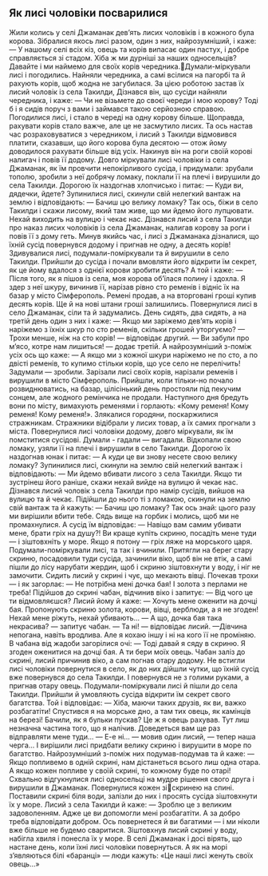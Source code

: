 ## Як лисі чоловіки посварилися
Жили колись у селі Джаманак дев’ять лисих чоловіків і в кожного була корова. Зібралися якось лисі разом, один з них, найрозумніший, і каже:
— У нашому селі всіх кіз, овець та корів випасає один пастух, і добре справляється зі стадом. Хіба ж ми дурніші за наших односельців? Давайте і ми наймемо для своїх корів чередника.Думали-міркували лисі і погодились. Найняли чередника, а самі всілися на пагорбі та й рахують корів, щоб жодна не загубилася. За цією роботою застав їх лисий чоловік із села Такилди, Дізнався він, що сусіди найняли чередника, і каже:
— Чи не візьмете до своєї череди і мою корову? Тоді б і я сидів поруч з вами і займався такою серйозною справою.
Погодилися лисі, і стало в череді на одну корову більше. Щоправда, рахувати корів стало важче, але це не засмутило лисих. Та ось настав час розраховуватися з чередником, і лисий з Такилди відмовився платити, сказавши, що його корова була десятою — отож йому доводилося рахувати більше від усіх. Накинув він на роги своїй корові налигач і повів її додому.
Довго міркували лисі чоловіки із села Джаманак, як їм провчити непокірливого сусіда, і придумали: зрубали тополю, зробили з неї добрячу ломаку, поклали її на плечі і вирушили до села Такилди. Дорогою їх наздогнав хлопчисько і питає:
— Куди ви, дядечки, йдете?
Зупинилися лисі, скинули свій нелегкий вантаж на землю і відповідають:
— Бачиш цю велику ломаку? Так ось, біжи в село Такилди і скажи лисому, який там живе, що ми йдемо його лупцювати. Нехай виходить на вулицю і чекає нас.
Дізнався лисий з села Такилди про наказ лисих чоловіків із села Джаманак, налигав корову за роги і повів її з дому геть.
Минув якийсь час, і лисі з Джаманака дізналися, що їхній сусід повернувся додому і пригнав не одну, а десять корів! Здивувалися лисі, подумали-поміркували та й вирушили в село Такилди.
Прийшли до сусіда і почали вмовляти його відкрити їм секрет, як це йому вдалося з однієї корови зробити десять? А той і каже:
— Після того, як я пішов із села, моя корова об’їлася полину і здохла. Я здер з неї шкуру, вичинив її, нарізав рівно сто ременів і відніс їх на базар у місто Сімферополь. Ремені продав, а на вторговані гроші купив десять корів. Ще й на нові штани гроші залишились.
Повернулися лисі в село Джаманак, сіли та й задумались. День сидять, два сидять, а на третій день один з них і каже:
— Якщо ми заріжемо дев’ять корів і наріжемо з їхніх шкур по сто ременів, скільки грошей уторгуємо?
— Трохи менше, ніж на сто корів! — відповідає другий.
— Ви забули про м’ясо, котре нам лишиться! — додає третій.
А найрозумніший з-поміж усіх ось що каже:
— А якщо ми з кожної шкури наріжемо не по сто, а по двісті ременів, то купимо стільки корів, що усе село не перелічить!
Задумали — зробили. Зарізали лисі своїх корів, нарізали ременів і вирушили в місто Сімферополь. Прийшли, коли тільки-но почало розвиднюватись, на базар, цілісінький день простояли під пекучим сонцем, але жодного ремінчика не продали. Наступного дня бредуть вони по місту, вимахують ременями і горлають: «Кому ременя! Кому ременя! Кому ременя!».
Злякалися городяни, поскаржилися стражникам. Стражники відібрали у лисих товар, а їх самих прогнали з міста. Повернулися лисі чоловіки додому, довго міркували, як їм помститися сусідові. Думали - гадали — вигадали. Відкопали свою ломаку, узяли її на плечі і вирушили в село Такилди. Дорогою їх наздогнав юнак і питає:
— А куди це ви знову несете свою велику ломаку?
Зупинилися лисі, скинули на землю свій нелегкий вантаж і відповідають:
— Ми йдемо вбивати лисого з села Такилди. Якщо ти зустрінеш його раніше, скажи нехай вийде на вулицю й чекає нас.
Дізнався лисий чоловік з села Такилди про намір сусідів, вийшов на вулицю та й чекає. Підійшли до нього ті з ломакою, скинули на землю свій вантаж та й кажуть:
— Бачиш цю ломаку? Так ось знай: цього разу ми вирішили вбити тебе. Сядь вище на горбик і молись, щоб ми не промахнулися.
А сусід їм відповідає:
— Навіщо вам самим убивати мене, брати гріх на душу?! Ви краще купіть скриню, посадіть мене туди — і зіштовхніть у море. Якщо я потону — гріх ляже на морського царя.
Подумали-поміркували лисі, та так і вчинили. Притягли на берег стару скриню, посадовили туди сусіда, зачинили віко, щоб він не втік, а самі пішли до лісу нарубати жердин, щоб і скриню зіштовхнути у воду, і ніг не замочити.
Сидить лисий у скрині і чує, що мекають вівці. Почекав трохи — і як загорлає:
— Не потрібна мені дочка бая! І золота з перлами не треба!
Підійшов до скрині чабан, відчинив віко і запитує:
— Від чого це ти відмовляєшся?
Лисий йому й каже:
— Хочуть мене оженити на дочці бая. Пропонують скриню золота, корови, вівці, верблюди, а я не згоден! Нехай мене ріжуть, нехай убивають...
— А що, дочка бая така некрасива? — запитує чабан.
— Та ні! — відповідає лисий. —Дівчина непогана, навіть вродлива. Але я кохаю іншу і ні на кого її не проміняю.
В чабана від жадоби загорілися очі:
— Тоді давай я сяду в скриню. Я згоден оженитися на дочці бая. А ти бери моїх овець.
Чабан заліз до скрині, лисий причинив віко, а сам погнав отару додому.
Не встигли лисі чоловіки повернутися в село, як до них дійшли чутки, що їхній сусід вже повернувся до села Такилди. І повернувся не з голими руками, а пригнав отару овець. Подумали-поміркували лисі й пішли до села Такилди. Прийшли й умовляють сусіда відкрити їм секрет свого багатства. Той і відповідає:
— Хіба, маючи таких друзів, як ви, важко розбагатіти! Спустився я на морське дно, а там тих овець, як камінців на березі! Бачили, як я бульки пускав? Це ж я овець рахував. Тут лиш незначна частина того, що я налічив. Доведеться вам ще раз відправляти мене туди...
— Е-е ні... — мовив один лисий, — тепер наша черга...
І вирішили лисі придбати велику скриню і вирушити в море по багатство. Найрозумніший з-поміж них подумав-подумав та й каже:
— Якщо попливемо в одній скрині, нам дістанеться всього лиш одна отара. А якщо кожен попливе у своїй скрині, то кожному буде по отарі!
Схвально відгукнулися лисі односельці на мудре рішення свого друга і вирушили в Джаманак. Повернулися кожен зіскринею на спині. Поставили скрині біля води, залізли до них і просять сусіда зіштовхнути їх у море. Лисий з села Такилди й каже:
— Зроблю це з великим задоволенням. Адже це ви допомогли мені розбагатіти. А за добро треба відповідати добром. Ось повернетеся й ви багатими — і ми ніколи вже більше не будемо сваритися.
Зіштовхнув лисий скрині у воду, набігла хвиля і понесла їх у море. В селі Джаманак і досі вірять, що настане день, коли їхні лисі чоловіки повернуться. А як на морі з’являються білі «баранці» — люди кажуть: «Це наші лисі женуть своїх овець...»
